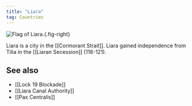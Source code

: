 ```yaml
---
title: "Liara"
tag: Countries
---
```


![Flag of Liara.](image/liara.png){.fig-right}

Liara is a city in the [[Cormorant Strait]]. Liara gained independence from Tilia in the [[Liaran Secession]] (118-121).

## See also

- [[Lock 19 Blockade]]
- [[Liara Canal Authority]]
- [[Pax Centralis]]
